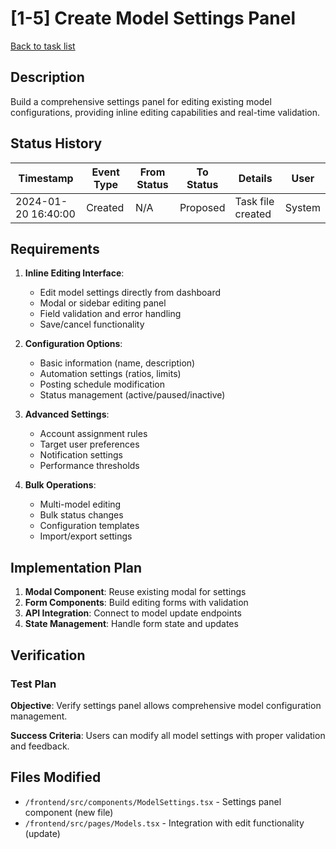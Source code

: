 # [1-5] Create Model Settings Panel

[Back to task list](./tasks.md)

## Description

Build a comprehensive settings panel for editing existing model configurations, providing inline editing capabilities and real-time validation.

## Status History

| Timestamp | Event Type | From Status | To Status | Details | User |
|-----------|------------|-------------|-----------|---------|------|
| 2024-01-20 16:40:00 | Created | N/A | Proposed | Task file created | System |

## Requirements

1. **Inline Editing Interface**:
   - Edit model settings directly from dashboard
   - Modal or sidebar editing panel
   - Field validation and error handling
   - Save/cancel functionality

2. **Configuration Options**:
   - Basic information (name, description)
   - Automation settings (ratios, limits)
   - Posting schedule modification
   - Status management (active/paused/inactive)

3. **Advanced Settings**:
   - Account assignment rules
   - Target user preferences
   - Notification settings
   - Performance thresholds

4. **Bulk Operations**:
   - Multi-model editing
   - Bulk status changes
   - Configuration templates
   - Import/export settings

## Implementation Plan

1. **Modal Component**: Reuse existing modal for settings
2. **Form Components**: Build editing forms with validation
3. **API Integration**: Connect to model update endpoints
4. **State Management**: Handle form state and updates

## Verification

### Test Plan

**Objective**: Verify settings panel allows comprehensive model configuration management.

**Success Criteria**: Users can modify all model settings with proper validation and feedback.

## Files Modified

- `/frontend/src/components/ModelSettings.tsx` - Settings panel component (new file)
- `/frontend/src/pages/Models.tsx` - Integration with edit functionality (update) 